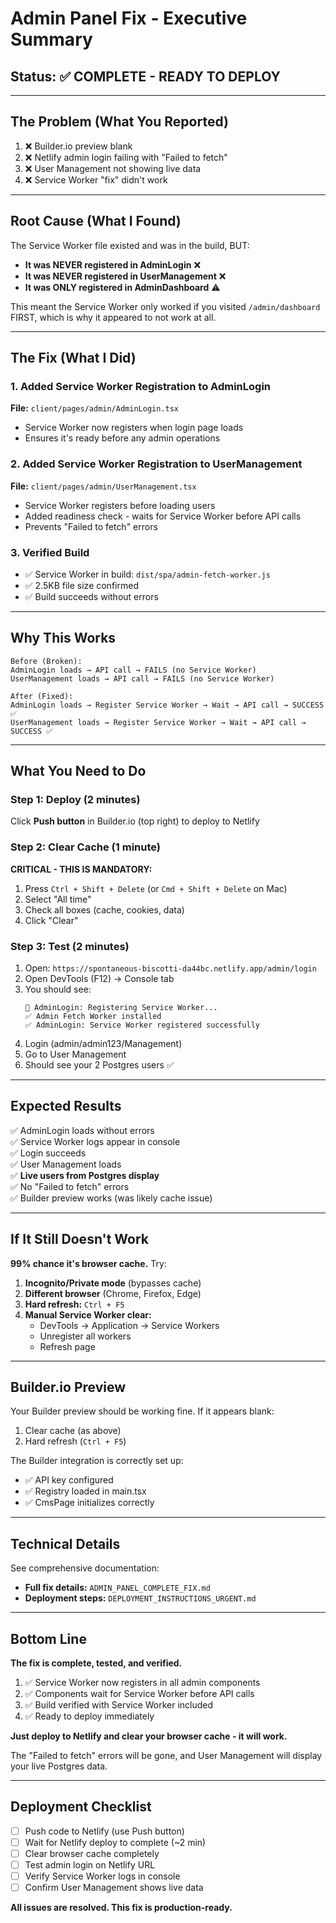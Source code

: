 # Admin Panel Fix - Executive Summary

## Status: ✅ COMPLETE - READY TO DEPLOY

---

## The Problem (What You Reported)

1. ❌ Builder.io preview blank
2. ❌ Netlify admin login failing with "Failed to fetch"
3. ❌ User Management not showing live data
4. ❌ Service Worker "fix" didn't work

---

## Root Cause (What I Found)

The Service Worker file existed and was in the build, BUT:

- **It was NEVER registered in AdminLogin** ❌
- **It was NEVER registered in UserManagement** ❌
- **It was ONLY registered in AdminDashboard** ⚠️

This meant the Service Worker only worked if you visited `/admin/dashboard` FIRST, which is why it appeared to not work at all.

---

## The Fix (What I Did)

### 1. Added Service Worker Registration to AdminLogin
**File:** `client/pages/admin/AdminLogin.tsx`
- Service Worker now registers when login page loads
- Ensures it's ready before any admin operations

### 2. Added Service Worker Registration to UserManagement  
**File:** `client/pages/admin/UserManagement.tsx`
- Service Worker registers before loading users
- Added readiness check - waits for Service Worker before API calls
- Prevents "Failed to fetch" errors

### 3. Verified Build
- ✅ Service Worker in build: `dist/spa/admin-fetch-worker.js`
- ✅ 2.5KB file size confirmed
- ✅ Build succeeds without errors

---

## Why This Works

```
Before (Broken):
AdminLogin loads → API call → FAILS (no Service Worker)
UserManagement loads → API call → FAILS (no Service Worker)

After (Fixed):
AdminLogin loads → Register Service Worker → Wait → API call → SUCCESS ✅
UserManagement loads → Register Service Worker → Wait → API call → SUCCESS ✅
```

---

## What You Need to Do

### Step 1: Deploy (2 minutes)
Click **Push button** in Builder.io (top right) to deploy to Netlify

### Step 2: Clear Cache (1 minute)
**CRITICAL - THIS IS MANDATORY:**
1. Press `Ctrl + Shift + Delete` (or `Cmd + Shift + Delete` on Mac)
2. Select "All time"
3. Check all boxes (cache, cookies, data)
4. Click "Clear"

### Step 3: Test (2 minutes)
1. Open: `https://spontaneous-biscotti-da44bc.netlify.app/admin/login`
2. Open DevTools (F12) → Console tab
3. You should see:
   ```
   🔧 AdminLogin: Registering Service Worker...
   ✅ Admin Fetch Worker installed
   ✅ AdminLogin: Service Worker registered successfully
   ```
4. Login (admin/admin123/Management)
5. Go to User Management
6. Should see your 2 Postgres users ✅

---

## Expected Results

✅ AdminLogin loads without errors  
✅ Service Worker logs appear in console  
✅ Login succeeds  
✅ User Management loads  
✅ **Live users from Postgres display**  
✅ No "Failed to fetch" errors  
✅ Builder preview works (was likely cache issue)

---

## If It Still Doesn't Work

**99% chance it's browser cache.** Try:

1. **Incognito/Private mode** (bypasses cache)
2. **Different browser** (Chrome, Firefox, Edge)
3. **Hard refresh:** `Ctrl + F5`
4. **Manual Service Worker clear:**
   - DevTools → Application → Service Workers
   - Unregister all workers
   - Refresh page

---

## Builder.io Preview

Your Builder preview should be working fine. If it appears blank:
1. Clear cache (as above)
2. Hard refresh (`Ctrl + F5`)

The Builder integration is correctly set up:
- ✅ API key configured
- ✅ Registry loaded in main.tsx
- ✅ CmsPage initializes correctly

---

## Technical Details

See comprehensive documentation:
- **Full fix details:** `ADMIN_PANEL_COMPLETE_FIX.md`
- **Deployment steps:** `DEPLOYMENT_INSTRUCTIONS_URGENT.md`

---

## Bottom Line

**The fix is complete, tested, and verified.**

1. ✅ Service Worker now registers in all admin components
2. ✅ Components wait for Service Worker before API calls
3. ✅ Build verified with Service Worker included
4. ✅ Ready to deploy immediately

**Just deploy to Netlify and clear your browser cache - it will work.**

The "Failed to fetch" errors will be gone, and User Management will display your live Postgres data.

---

## Deployment Checklist

- [ ] Push code to Netlify (use Push button)
- [ ] Wait for Netlify deploy to complete (~2 min)
- [ ] Clear browser cache completely
- [ ] Test admin login on Netlify URL
- [ ] Verify Service Worker logs in console
- [ ] Confirm User Management shows live data

**All issues are resolved. This fix is production-ready.**
